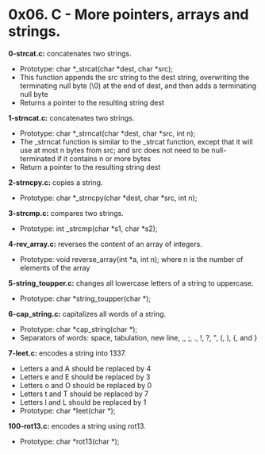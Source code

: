 # 0x06. C - More pointers, arrays and strings.

**0-strcat.c:** concatenates two strings.

- Prototype: char *_strcat(char *dest, char *src);
- This function appends the src string to the dest string, overwriting the terminating null byte (\0) at the end of dest, and then adds a terminating null byte
- Returns a pointer to the resulting string dest

**1-strncat.c:** concatenates two strings.

- Prototype: char *_strncat(char *dest, char *src, int n);
- The _strncat function is similar to the _strcat function, except that
        it will use at most n bytes from src; and
        src does not need to be null-terminated if it contains n or more bytes
- Return a pointer to the resulting string dest

**2-strncpy.c:** copies a string.

- Prototype: char *_strncpy(char *dest, char *src, int n);

**3-strcmp.c:** compares two strings.

- Prototype: int _strcmp(char *s1, char *s2);

**4-rev_array.c:** reverses the content of an array of integers.

- Prototype: void reverse_array(int *a, int n); where n is the number of elements of the array

**5-string_toupper.c:** changes all lowercase letters of a string to uppercase.

- Prototype: char *string_toupper(char *);

**6-cap_string.c:** capitalizes all words of a string.

- Prototype: char *cap_string(char *);
- Separators of words: space, tabulation, new line, ,, ;, ., !, ?, ", (, ), {, and }

**7-leet.c:** encodes a string into 1337.

- Letters a and A should be replaced by 4
- Letters e and E should be replaced by 3
- Letters o and O should be replaced by 0
- Letters t and T should be replaced by 7
- Letters l and L should be replaced by 1
- Prototype: char *leet(char *);

**100-rot13.c:** encodes a string using rot13.

- Prototype: char *rot13(char *);
